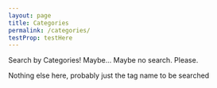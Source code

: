 ```yaml
---
layout: page
title: Categories
permalink: /categories/
testProp: testHere
---
```


Search by Categories! Maybe... Maybe no search. Please.

Nothing else here, probably just the tag name to be searched